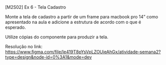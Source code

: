 [M2S02] Ex 6 - Tela Cadastro

Monte a tela de cadastro a partir de um frame para macbook pro 14” como apresentado na aula e adicione a estrutura de acordo com o que é esperado.

Utilize cópias do componente para produzir a tela.

Resolução no link: https://www.figma.com/file/le419T8pYsVpLZOUieAhGx/atividade-semana2?type=design&node-id=0%3A1&mode=dev